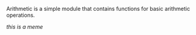 Arithmetic is a simple module that contains functions for basic arithmetic operations.

*this is a meme*
